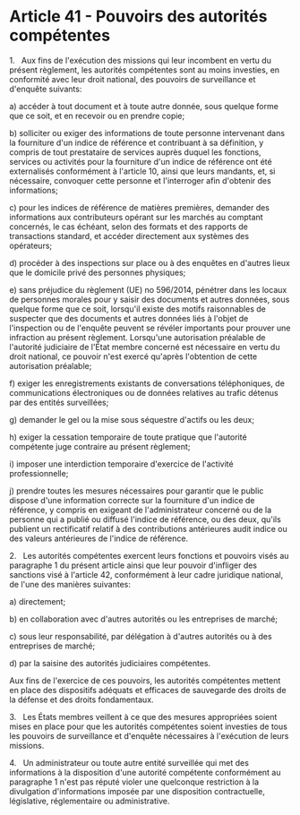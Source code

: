 # Article 41 - Pouvoirs des autorités compétentes


1.   Aux fins de l'exécution des missions qui leur incombent en vertu du présent règlement, les autorités compétentes sont au moins investies, en conformité avec leur droit national, des pouvoirs de surveillance et d'enquête suivants:

a) accéder à tout document et à toute autre donnée, sous quelque forme que ce soit, et en recevoir ou en prendre copie;

b) solliciter ou exiger des informations de toute personne intervenant dans la fourniture d'un indice de référence et contribuant à sa définition, y compris de tout prestataire de services auprès duquel les fonctions, services ou activités pour la fourniture d'un indice de référence ont été externalisés conformément à l'article 10, ainsi que leurs mandants, et, si nécessaire, convoquer cette personne et l'interroger afin d'obtenir des informations;

c) pour les indices de référence de matières premières, demander des informations aux contributeurs opérant sur les marchés au comptant concernés, le cas échéant, selon des formats et des rapports de transactions standard, et accéder directement aux systèmes des opérateurs;

d) procéder à des inspections sur place ou à des enquêtes en d'autres lieux que le domicile privé des personnes physiques;

e) sans préjudice du règlement (UE) no 596/2014, pénétrer dans les locaux de personnes morales pour y saisir des documents et autres données, sous quelque forme que ce soit, lorsqu'il existe des motifs raisonnables de suspecter que des documents et autres données liés à l'objet de l'inspection ou de l'enquête peuvent se révéler importants pour prouver une infraction au présent règlement. Lorsqu'une autorisation préalable de l'autorité judiciaire de l'État membre concerné est nécessaire en vertu du droit national, ce pouvoir n'est exercé qu'après l'obtention de cette autorisation préalable;

f) exiger les enregistrements existants de conversations téléphoniques, de communications électroniques ou de données relatives au trafic détenus par des entités surveillées;

g) demander le gel ou la mise sous séquestre d'actifs ou les deux;

h) exiger la cessation temporaire de toute pratique que l'autorité compétente juge contraire au présent règlement;

i) imposer une interdiction temporaire d'exercice de l'activité professionnelle;

j) prendre toutes les mesures nécessaires pour garantir que le public dispose d'une information correcte sur la fourniture d'un indice de référence, y compris en exigeant de l'administrateur concerné ou de la personne qui a publié ou diffusé l'indice de référence, ou des deux, qu'ils publient un rectificatif relatif à des contributions antérieures audit indice ou des valeurs antérieures de l'indice de référence.

2.   Les autorités compétentes exercent leurs fonctions et pouvoirs visés au paragraphe 1 du présent article ainsi que leur pouvoir d'infliger des sanctions visé à l'article 42, conformément à leur cadre juridique national, de l'une des manières suivantes:

a) directement;

b) en collaboration avec d'autres autorités ou les entreprises de marché;

c) sous leur responsabilité, par délégation à d'autres autorités ou à des entreprises de marché;

d) par la saisine des autorités judiciaires compétentes.

Aux fins de l'exercice de ces pouvoirs, les autorités compétentes mettent en place des dispositifs adéquats et efficaces de sauvegarde des droits de la défense et des droits fondamentaux.

3.   Les États membres veillent à ce que des mesures appropriées soient mises en place pour que les autorités compétentes soient investies de tous les pouvoirs de surveillance et d'enquête nécessaires à l'exécution de leurs missions.

4.   Un administrateur ou toute autre entité surveillée qui met des informations à la disposition d'une autorité compétente conformément au paragraphe 1 n'est pas réputé violer une quelconque restriction à la divulgation d'informations imposée par une disposition contractuelle, législative, réglementaire ou administrative.
